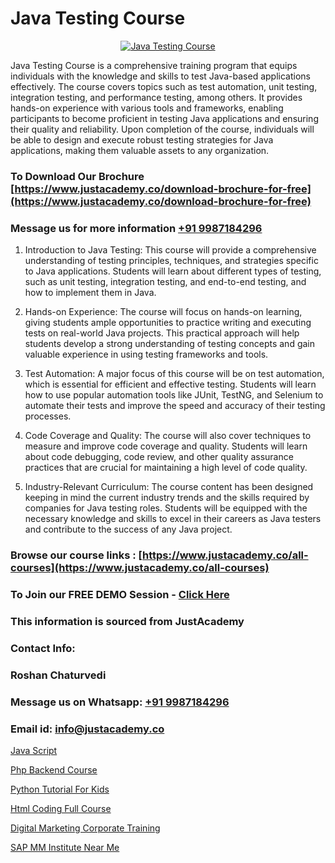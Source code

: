 # Java Testing Course

<p align="center">
  <a href="https://justacademy.co/course-detail/core-java-training">
    <img src="https://justacademy.co/storage2/course_image/1677245426_course_image.webp" alt="Java Testing Course">
  </a>
</p>

Java Testing Course is a comprehensive training program that equips individuals with the knowledge and skills to test Java-based applications effectively. The course covers topics such as test automation, unit testing, integration testing, and performance testing, among others. It provides hands-on experience with various tools and frameworks, enabling participants to become proficient in testing Java applications and ensuring their quality and reliability. Upon completion of the course, individuals will be able to design and execute robust testing strategies for Java applications, making them valuable assets to any organization.
### To Download Our Brochure [https://www.justacademy.co/download-brochure-for-free](https://www.justacademy.co/download-brochure-for-free)
### Message us for more information [+91 9987184296](https://api.whatsapp.com/send?phone=919987184296)
1) Introduction to Java Testing: This course will provide a comprehensive understanding of testing principles, techniques, and strategies specific to Java applications. Students will learn about different types of testing, such as unit testing, integration testing, and end-to-end testing, and how to implement them in Java.

2) Hands-on Experience: The course will focus on hands-on learning, giving students ample opportunities to practice writing and executing tests on real-world Java projects. This practical approach will help students develop a strong understanding of testing concepts and gain valuable experience in using testing frameworks and tools.

3) Test Automation: A major focus of this course will be on test automation, which is essential for efficient and effective testing. Students will learn how to use popular automation tools like JUnit, TestNG, and Selenium to automate their tests and improve the speed and accuracy of their testing processes.

4) Code Coverage and Quality: The course will also cover techniques to measure and improve code coverage and quality. Students will learn about code debugging, code review, and other quality assurance practices that are crucial for maintaining a high level of code quality.

5) Industry-Relevant Curriculum: The course content has been designed keeping in mind the current industry trends and the skills required by companies for Java testing roles. Students will be equipped with the necessary knowledge and skills to excel in their careers as Java testers and contribute to the success of any Java project.

### Browse our course links : [https://www.justacademy.co/all-courses](https://www.justacademy.co/all-courses) 
### To Join our FREE DEMO Session - [Click Here](https://www.justacademy.co/register-for-course-demo)


### This information is sourced from JustAcademy
### Contact Info:
### Roshan Chaturvedi
### Message us on Whatsapp: [+91 9987184296](https://api.whatsapp.com/send?phone=919987184296)
### Email id: [info@justacademy.co](mailto:info@justacademy.co)
                
[Java Script](https://www.linkedin.com/pulse/java-script-justacademy-coimbatore-xmrme?trackingId=F5XyU%2Ff5BPOvMMvcO6Pg8g%3D%3D&lipi=urn%3Ali%3Apage%3Ad_flagship3_company_admin%3ByPDF5Pb2RH67jlf7LdyQxA%3D%3D)

[Php Backend Course](https://www.linkedin.com/pulse/php-backend-course-justacademy-san-jose-c0lbf?trackingId=I5pr1dTxYoUWpepV5lp5zQ%3D%3D&lipi=urn%3Ali%3Apage%3Ad_flagship3_company_admin%3BmFqei9z9R2q6luNOEZ8Z4A%3D%3D)

[Python Tutorial For Kids](https://medium.com/@prempja40/python-tutorial-for-kids-0de7326e0eb0)

[Html Coding Full Course](https://medium.com/@akanshapatil/html-coding-full-course-68ded6aade3d)

[Digital Marketing Corporate Training](https://justacademyin.github.io/Articles/Digital-Marketing-Corporate-Training)

[SAP MM Institute Near Me](https://justacademyin.github.io/Articles/SAP-MM-Institute-Near-Me)

